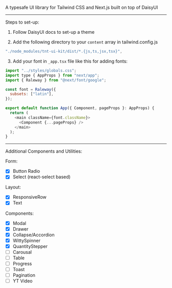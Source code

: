 A typesafe UI library for Tailwind CSS and Next.js built on top of DaisyUI

---
Steps to set-up:

1. Follow DaisyUI docs to set-up a theme

2. Add the following directory to your `content` array in tailwind.config.js

```js
"./node_modules/tnt-ui-kit/dist/*.{js,ts,jsx,tsx}",
```

3. Add your font in `_app.tsx` file like this for adding fonts:

```js
import "../styles/globals.css";
import type { AppProps } from "next/app";
import { Raleway } from "@next/font/google";

const font = Raleway({
  subsets: ["latin"],
});

export default function App({ Component, pageProps }: AppProps) {
  return (
    <main className={font.className}>
      <Component {...pageProps} />
    </main>
  );
}
```

---

Additional Components and Utilities:

Form:

- [X] Button Radio
- [X] Select (react-select based)

Layout:

- [X] ResponsiveRow
- [X] Text

Components:

- [X] Modal
- [X] Drawer
- [X] Collapse/Accordion
- [X] WittySpinner
- [X] QuantityStepper
- [ ] Carousal
- [ ] Table
- [ ] Progress
- [ ] Toast
- [ ] Pagination
- [ ] YT Video
